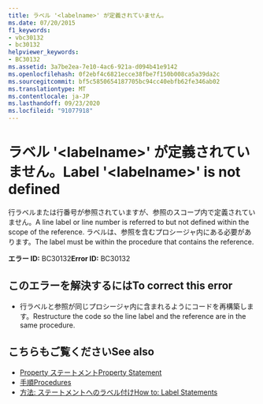 ```yaml
---
title: ラベル '<labelname>' が定義されていません。
ms.date: 07/20/2015
f1_keywords:
- vbc30132
- bc30132
helpviewer_keywords:
- BC30132
ms.assetid: 3a7be2ea-7e10-4ac6-921a-d094b41e9142
ms.openlocfilehash: 0f2ebf4c6821ecce38fbe7f150b008ca5a39da2c
ms.sourcegitcommit: bf5c5850654187705bc94cc40ebfb62fe346ab02
ms.translationtype: MT
ms.contentlocale: ja-JP
ms.lasthandoff: 09/23/2020
ms.locfileid: "91077918"
---
```

# <a name="label-labelname-is-not-defined"></a><span data-ttu-id="fc8d9-102">ラベル '\<labelname>' が定義されていません。</span><span class="sxs-lookup"><span data-stu-id="fc8d9-102">Label '\<labelname>' is not defined</span></span>

<span data-ttu-id="fc8d9-103">行ラベルまたは行番号が参照されていますが、参照のスコープ内で定義されていません。</span><span class="sxs-lookup"><span data-stu-id="fc8d9-103">A line label or line number is referred to but not defined within the scope of the reference.</span></span> <span data-ttu-id="fc8d9-104">ラベルは、参照を含むプロシージャ内にある必要があります。</span><span class="sxs-lookup"><span data-stu-id="fc8d9-104">The label must be within the procedure that contains the reference.</span></span>  
  
 <span data-ttu-id="fc8d9-105">**エラー ID:** BC30132</span><span class="sxs-lookup"><span data-stu-id="fc8d9-105">**Error ID:** BC30132</span></span>  
  
## <a name="to-correct-this-error"></a><span data-ttu-id="fc8d9-106">このエラーを解決するには</span><span class="sxs-lookup"><span data-stu-id="fc8d9-106">To correct this error</span></span>  
  
- <span data-ttu-id="fc8d9-107">行ラベルと参照が同じプロシージャ内に含まれるようにコードを再構築します。</span><span class="sxs-lookup"><span data-stu-id="fc8d9-107">Restructure the code so the line label and the reference are in the same procedure.</span></span>  
  
## <a name="see-also"></a><span data-ttu-id="fc8d9-108">こちらもご覧ください</span><span class="sxs-lookup"><span data-stu-id="fc8d9-108">See also</span></span>

- [<span data-ttu-id="fc8d9-109">Property ステートメント</span><span class="sxs-lookup"><span data-stu-id="fc8d9-109">Property Statement</span></span>](../language-reference/statements/property-statement.md)
- [<span data-ttu-id="fc8d9-110">手順</span><span class="sxs-lookup"><span data-stu-id="fc8d9-110">Procedures</span></span>](../programming-guide/language-features/procedures/index.md)
- [<span data-ttu-id="fc8d9-111">方法: ステートメントへのラベル付け</span><span class="sxs-lookup"><span data-stu-id="fc8d9-111">How to: Label Statements</span></span>](../programming-guide/program-structure/how-to-label-statements.md)
